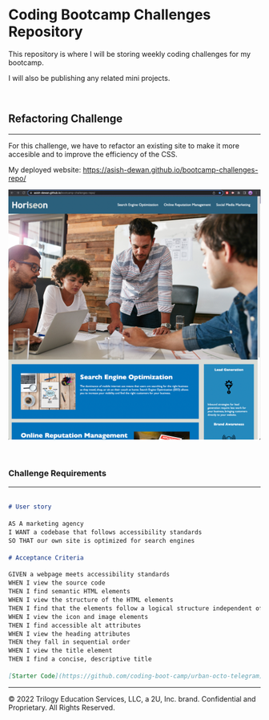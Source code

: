 # Coding Bootcamp Challenges Repository

This repository is where I will be storing weekly coding challenges for my bootcamp.

I will also be publishing any related mini projects.

<br>

## Refactoring Challenge
---

For this challenge, we have to refactor an existing site to make it more accesible and to improve the efficiency of the CSS.

My deployed website: https://asish-dewan.github.io/bootcamp-challenges-repo/

![Final Webpage look](./assets/Final%20webpage.png)

<br>

### Challenge Requirements
---
```markdown

# User story

AS A marketing agency
I WANT a codebase that follows accessibility standards
SO THAT our own site is optimized for search engines

# Acceptance Criteria

GIVEN a webpage meets accessibility standards
WHEN I view the source code
THEN I find semantic HTML elements
WHEN I view the structure of the HTML elements
THEN I find that the elements follow a logical structure independent of styling and positioning
WHEN I view the icon and image elements
THEN I find accessible alt attributes
WHEN I view the heading attributes
THEN they fall in sequential order
WHEN I view the title element
THEN I find a concise, descriptive title

[Starter Code](https://github.com/coding-boot-camp/urban-octo-telegram)

```
---
© 2022 Trilogy Education Services, LLC, a 2U, Inc. brand. Confidential and Proprietary. All Rights Reserved.